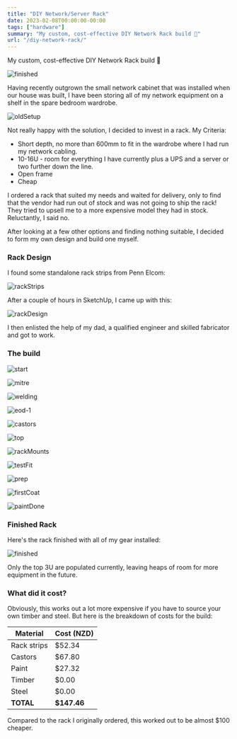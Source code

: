 ```yaml
---
title: "DIY Network/Server Rack"
date: 2023-02-08T00:00:00-00:00
tags: ["hardware"]
summary: "My custom, cost-effective DIY Network Rack build 🔧"
url: "/diy-network-rack/"
---
```

My custom, cost-effective DIY Network Rack build 🔧

![finished](/img/diy-rack/finished.webp)

Having recently outgrown the small network cabinet that was installed when our house was built, I have been storing all of my network equipment on a shelf in the spare bedroom wardrobe.

![oldSetup](/img/diy-rack/old-setup.webp "The old setup")

Not really happy with the solution, I decided to invest in a rack. My Criteria:

- Short depth, no more than 600mm to fit in the wardrobe where I had run my network cabling.
- 10-16U - room for everything I have currently plus a UPS and a server or two further down the line.
- Open frame
- Cheap

I ordered a rack that suited my needs and waited for delivery, only to find that the vendor had run out of stock and was not going to ship the rack! They tried to upsell me to a more expensive model they had in stock. Reluctantly, I said no.

After looking at a few other options and finding nothing suitable, I decided to form my own design and build one myself.

### Rack Design

I found some standalone rack strips from Penn Elcom:

![rackStrips](/img/diy-rack/rack-strips.webp)

After a couple of hours in SketchUp, I came up with this:

![rackDesign](/img/diy-rack/rack-design.webp)

I then enlisted the help of my dad, a qualified engineer and skilled fabricator and got to work.

### The build

![start](/img/diy-rack/start.webp "Started by 'de-rusting' a length of 25mm square tubing\. This particular length had been kept outside so needed some love.")

![mitre](/img/diy-rack/mitre.webp "Mitre cut and welded length for the top and bottom of the frame\.")

![welding](/img/diy-rack/welding.webp "Welding the top and bottom together\.")

![eod-1](/img/diy-rack/eod-1.webp "End of the first day - mostly finished frame\.")

![castors](/img/diy-rack/castors.webp "Start of the second day - Castors are now welded on and the timber for the top is picked out\.")

![top](/img/diy-rack/top.webp "Timber top cut and joined\. This is reclaimed [Rimu](https://en.wikipedia.org/wiki/Dacrydium_cupressinum?ref=scottmckendry.tech) timber\.")

![rackMounts](/img/diy-rack/rack-mounts.webp "Hex nuts welded to the frame for mounting the rack strips")

![testFit](/img/diy-rack/test-fit.webp "Rack strip test fit\.")

![prep](/img/diy-rack/prep.webp "Frame ready for paint\.")

![firstCoat](/img/diy-rack/first-coat.webp "First coat of paint\.")

![paintDone](/img/diy-rack/paint-done.webp "Frame painted and top test fit\.")

### Finished Rack

Here's the rack finished with all of my gear installed:

![finished](/img/diy-rack/finished.webp)

Only the top 3U are populated currently, leaving heaps of room for more equipment in the future.

### What did it cost?

Obviously, this works out a lot more expensive if you have to source your own timber and steel. But here is the breakdown of costs for the build:

|**Material**|**Cost (NZD)**|
|---|---|
|Rack strips|$52.34|
|Castors|$67.80|
|Paint|$27.32|
|Timber|$0.00|
|Steel|$0.00|
|**TOTAL**|**$147.46**|

Compared to the rack I originally ordered, this worked out to be almost $100 cheaper.
